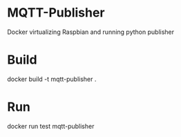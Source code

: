 # MQTT-Publisher
Docker virtualizing Raspbian and running python publisher

# Build
docker build -t mqtt-publisher .

# Run

docker run test mqtt-publisher

